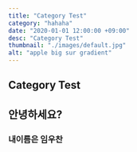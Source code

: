 ```yaml
---
title: "Category Test"
category: "hahaha"
date: "2020-01-01 12:00:00 +09:00"
desc: "Category Test"
thumbnail: "./images/default.jpg"
alt: "apple big sur gradient"
---
```


## Category Test

## 안녕하세요?

### 내이름은 임우찬
